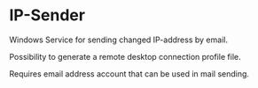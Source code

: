IP-Sender
=========

Windows Service for sending changed IP-address by email. 

Possibility to generate a remote desktop connection profile file. 

Requires email address account that can be used in mail sending.
